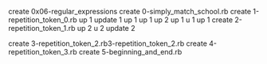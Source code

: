 create 0x06-regular_expressions
create 0-simply_match_school.rb
create 1-repetition_token_0.rb
up 1
update 1
up 1
up 1
up 2
up 1
u 1
up 1
create 2-repetition_token_1.rb
up 2
u 2
update 2

create 3-repetition_token_2.rb3-repetition_token_2.rb
create 4-repetition_token_3.rb
create 5-beginning_and_end.rb
